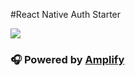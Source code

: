 #React Native Auth Starter

![](https://i.imgur.com/4PMkScx.jpg)

### 🎧 Powered by [Amplify](https://github.com/aws/aws-amplify)